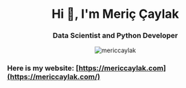 <h1 align="center">Hi 👋, I'm Meriç Çaylak</h1>
<h3 align="center">Data Scientist and Python Developer</h3>
<p align="center"> <img src="https://komarev.com/ghpvc/?username=mericcaylak&label=Profile%20views&color=0e75b6&style=flat" alt="mericcaylak" /> </p>

### Here is my website: [https://mericcaylak.com](https://mericcaylak.com/)
